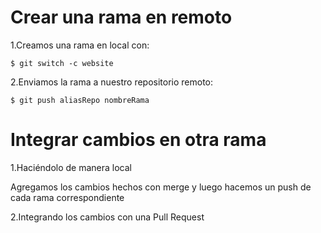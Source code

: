 
# Crear una rama en remoto

1.Creamos una rama en local con: 

`$ git switch -c website`

2.Enviamos la rama a nuestro repositorio remoto:

`$ git push aliasRepo nombreRama`

# Integrar cambios en otra rama

1.Haciéndolo de manera local 

Agregamos los cambios hechos con merge y luego hacemos un push de cada rama correspondiente


2.Integrando los cambios con una Pull Request

